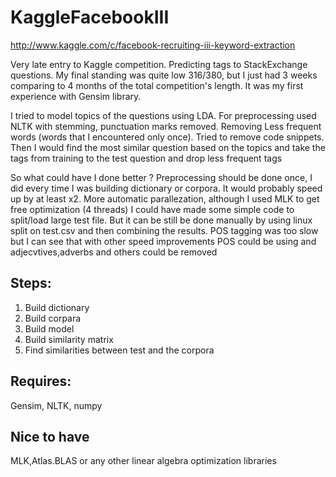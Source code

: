 KaggleFacebookIII
=================
http://www.kaggle.com/c/facebook-recruiting-iii-keyword-extraction


Very late entry to Kaggle competition. Predicting tags to StackExchange questions.
My final standing was quite low 316/380, but I just had 3 weeks comparing to 4 months of the total competition's length. It was my first experience with Gensim library. 

I tried to model topics of the questions using LDA. For preprocessing used NLTK with stemming, punctuation marks removed. 
Removing Less frequent words (words that I encountered only once). Tried to remove code snippets.
Then I would find the most similar question based on the topics and take the tags from training to the test question and drop less frequent tags

So what could have I done better ?
Preprocessing should be done once, I did every time I was building dictionary or corpora. It would probably speed 
up by at least x2. 
More automatic parallezation, although I used MLK to get free optimization (4 threads) I could have made some simple code to split/load large test file. But it can be still be done manually by using linux split on test.csv and then combining the results.
POS tagging was too slow but I can see that with other speed improvements POS could be using and adjecvtives,adverbs and others could be removed




Steps:
------------

1. Build dictionary
2. Build corpara
3. Build model
4. Build similarity matrix
5. Find similarities between test and the corpora






Requires:
----------

Gensim, NLTK, numpy 

Nice to have
-------------
MLK,Atlas.BLAS or any other linear algebra optimization libraries
